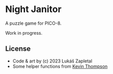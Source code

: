 # Night Janitor

A puzzle game for PICO-8.

Work in progress.

## License

* Code & art by (c) 2023 Lukáš Zapletal
* Some helper functions from [Kevin Thompson](https://github.com/kevinthompson/void-protocol-p8)
